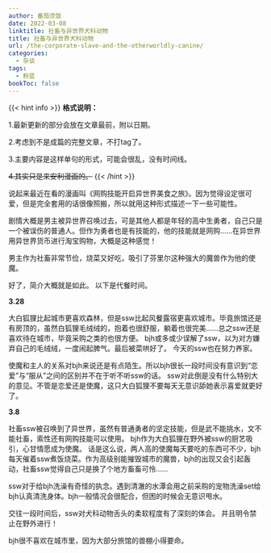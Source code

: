 ```yaml
---
author: 番茄烫饭
date: 2022-03-08
linktitle: 社畜与异世界犬科动物
title: 社畜与异世界犬科动物
url: /the-corporate-slave-and-the-otherworldly-canine/
categories:
  - 杂谈
tags:
  - 粉蓝
bookToc: false
---
```


{{< hint info >}}
**格式说明：**

1.最新更新的部分会放在文章最前，附以日期。

2.考虑到不是成篇的完整文章，不打tag了。

3.主要内容是这样单句的形式，可能会很乱，没有时间线。

~~4.其实只是来安利漫画的。~~
{{< /hint >}}

<!--more-->

说起来最近在看的漫画叫《网购技能开启异世界美食之旅》。因为觉得设定很可爱，但是完全套用的话很像照搬，所以就用这种形式描述一下一些可能性。

剧情大概是男主被异世界召唤过去，可是其他人都是年轻的高中生勇者，自己只是一个被误伤的普通人。但作为勇者也是有技能的，他的技能就是网购……在异世界用异世界货币进行淘宝购物，大概是这种感觉！

男主作为社畜非常节俭，烧菜又好吃，吸引了芬里尔这种强大的魔兽作为他的使魔。

好了，简介大概就是如此。
以下是代餐时间。

**3.28**

大白狐狸比起城市更喜欢森林，但是ssw比起风餐露宿更喜欢城市。毕竟旅馆还是有房顶的，虽然白狐狸毛绒绒的，抱着也很舒服，躺着也很完美……总之ssw还是喜欢待在城市，毕竟采购之类的也很方便。
bjh或多或少误解了ssw，以为对方嫌弃自己的毛绒绒，一度闹起脾气。最后被菜哄好了。
今天的ssw也在努力养家。

使魔和主人的关系对bjh来说还是有点陌生。所以bjh很长一段时间没有意识到“恋爱”与“服从”之间的区别并不在于听不听ssw的话。
ssw对此倒是没有什么特别大的意见。不管是恋爱还是使魔，这只大白狐狸不要每天无意识舔她表示喜爱就更好了。

**3.8**

社畜ssw被召唤到了异世界，虽然有普通勇者的坚定技能，但是武不能挑水，文不能社畜，索性还有网购技能可以使用。
bjh作为大白狐狸在野外被ssw的厨艺吸引，心甘情愿成为使魔。
话是这么说，两人高的使魔每天要吃的东西可不少，bjh每天催着ssw煮饭烧菜。作为高级别能摧毁城市的魔兽，bjh的出现又会引起轰动，社畜ssw觉得自己只是换了个地方畜畜可怜……

ssw对于给bjh洗澡有奇怪的执念。遇到清澈的水潭会用之前采购的宠物洗澡set给bjh认真清洗身体。bjh一般情况会很配合，但困的时候会无意识甩水。

交往一段时间后，ssw对犬科动物舌头的柔软程度有了深刻的体会。
并且明令禁止在野外进行！

bjh很不喜欢在城市里，因为大部分旅馆的兽棚小得要命。
